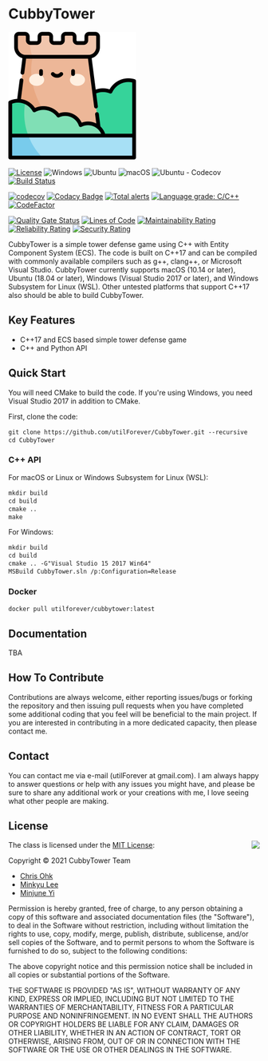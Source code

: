 # CubbyTower

<img src="./Medias/Logos/Logo.png" width=256 height=256 />

[![License](https://img.shields.io/badge/Licence-MIT-blue.svg)](https://github.com/utilForever/CubbyTower/blob/main/LICENSE) ![Windows](https://github.com/utilForever/CubbyTower/workflows/Windows/badge.svg) ![Ubuntu](https://github.com/utilForever/CubbyTower/workflows/Ubuntu/badge.svg) ![macOS](https://github.com/utilForever/CubbyTower/workflows/macOS/badge.svg) ![Ubuntu - Codecov](https://github.com/utilForever/CubbyTower/workflows/Ubuntu%20-%20Codecov/badge.svg) [![Build Status](https://travis-ci.com/utilForever/CubbyTower.svg?branch=main)](https://travis-ci.com/utilForever/CubbyTower)

[![codecov](https://codecov.io/gh/utilForever/CubbyTower/branch/main/graph/badge.svg)](https://codecov.io/gh/utilForever/CubbyTower)
[![Codacy Badge](https://app.codacy.com/project/badge/Grade/9aa9200b1ad246deab0263367343d867)](https://www.codacy.com/gh/utilForever/CubbyTower/dashboard?utm_source=github.com&amp;utm_medium=referral&amp;utm_content=utilForever/CubbyTower&amp;utm_campaign=Badge_Grade)
[![Total alerts](https://img.shields.io/lgtm/alerts/g/utilForever/CubbyTower.svg?logo=lgtm&logoWidth=18)](https://lgtm.com/projects/g/utilForever/CubbyTower/alerts/)
[![Language grade: C/C++](https://img.shields.io/lgtm/grade/cpp/g/utilForever/CubbyTower.svg?logo=lgtm&logoWidth=18)](https://lgtm.com/projects/g/utilForever/CubbyTower/context:cpp)
[![CodeFactor](https://www.codefactor.io/repository/github/utilforever/CubbyTower/badge)](https://www.codefactor.io/repository/github/utilforever/CubbyTower)

[![Quality Gate Status](https://sonarcloud.io/api/project_badges/measure?project=CubbyTower&metric=alert_status)](https://sonarcloud.io/dashboard?id=CubbyTower) [![Lines of Code](https://sonarcloud.io/api/project_badges/measure?project=CubbyTower&metric=ncloc)](https://sonarcloud.io/dashboard?id=CubbyTower) [![Maintainability Rating](https://sonarcloud.io/api/project_badges/measure?project=CubbyTower&metric=sqale_rating)](https://sonarcloud.io/dashboard?id=CubbyTower) [![Reliability Rating](https://sonarcloud.io/api/project_badges/measure?project=CubbyTower&metric=reliability_rating)](https://sonarcloud.io/dashboard?id=CubbyTower) [![Security Rating](https://sonarcloud.io/api/project_badges/measure?project=CubbyTower&metric=security_rating)](https://sonarcloud.io/dashboard?id=CubbyTower)



CubbyTower is a simple tower defense game using C++ with Entity Component System (ECS). The code is built on C++17 and can be compiled with commonly available compilers such as g++, clang++, or Microsoft Visual Studio. CubbyTower currently supports macOS (10.14 or later), Ubuntu (18.04 or later), Windows (Visual Studio 2017 or later), and Windows Subsystem for Linux (WSL). Other untested platforms that support C++17 also should be able to build CubbyTower.

## Key Features

  * C++17 and ECS based simple tower defense game
  * C++ and Python API

## Quick Start

You will need CMake to build the code. If you're using Windows, you need Visual Studio 2017 in addition to CMake.

First, clone the code:

```
git clone https://github.com/utilForever/CubbyTower.git --recursive
cd CubbyTower
```

### C++ API

For macOS or Linux or Windows Subsystem for Linux (WSL):

```
mkdir build
cd build
cmake ..
make
```

For Windows:

```
mkdir build
cd build
cmake .. -G"Visual Studio 15 2017 Win64"
MSBuild CubbyTower.sln /p:Configuration=Release
```

### Docker

```
docker pull utilforever/cubbytower:latest
```

## Documentation

TBA

## How To Contribute

Contributions are always welcome, either reporting issues/bugs or forking the repository and then issuing pull requests when you have completed some additional coding that you feel will be beneficial to the main project. If you are interested in contributing in a more dedicated capacity, then please contact me.

## Contact

You can contact me via e-mail (utilForever at gmail.com). I am always happy to answer questions or help with any issues you might have, and please be sure to share any additional work or your creations with me, I love seeing what other people are making.

## License

<img align="right" src="http://opensource.org/trademarks/opensource/OSI-Approved-License-100x137.png">

The class is licensed under the [MIT License](http://opensource.org/licenses/MIT):

Copyright &copy; 2021 CubbyTower Team

  * [Chris Ohk](http://www.github.com/utilForever)
  * [Minkyu Lee](https://github.com/red1108)
  * [Minjune Yi](https://github.com/IHIHHIHI)

Permission is hereby granted, free of charge, to any person obtaining a copy of this software and associated documentation files (the "Software"), to deal in the Software without restriction, including without limitation the rights to use, copy, modify, merge, publish, distribute, sublicense, and/or sell copies of the Software, and to permit persons to whom the Software is furnished to do so, subject to the following conditions:

The above copyright notice and this permission notice shall be included in all copies or substantial portions of the Software.

THE SOFTWARE IS PROVIDED "AS IS", WITHOUT WARRANTY OF ANY KIND, EXPRESS OR IMPLIED, INCLUDING BUT NOT LIMITED TO THE WARRANTIES OF MERCHANTABILITY, FITNESS FOR A PARTICULAR PURPOSE AND NONINFRINGEMENT. IN NO EVENT SHALL THE AUTHORS OR COPYRIGHT HOLDERS BE LIABLE FOR ANY CLAIM, DAMAGES OR OTHER LIABILITY, WHETHER IN AN ACTION OF CONTRACT, TORT OR OTHERWISE, ARISING FROM, OUT OF OR IN CONNECTION WITH THE SOFTWARE OR THE USE OR OTHER DEALINGS IN THE SOFTWARE.
